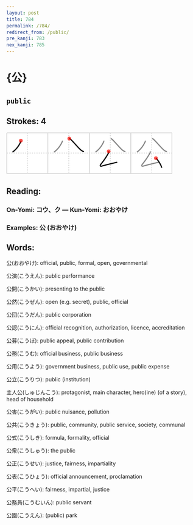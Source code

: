 ```yaml
---
layout: post
title: 784
permalink: /784/
redirect_from: /public/
pre_kanji: 783
nex_kanji: 785
---
```


# {公}

## `public`

## Strokes: 4

<div class="stroke"><img src="../images/E585AC.png" /></div>

## Reading:

### On-Yomi: コウ、ク &mdash; Kun-Yomi: おおやけ

### Examples: 公 (おおやけ)

## Words:

公(おおやけ): official, public, formal, open, governmental

公演(こうえん): public performance

公開(こうかい): presenting to the public

公然(こうぜん): open (e.g. secret), public, official

公団(こうだん): public corporation

公認(こうにん): official recognition, authorization, licence, accreditation

公募(こうぼ): public appeal, public contribution

公務(こうむ): official business, public business

公用(こうよう): government business, public use, public expense

公立(こうりつ): public (institution)

主人公(しゅじんこう): protagonist, main character, hero(ine) (of a story), head of household

公害(こうがい): public nuisance, pollution

公共(こうきょう): public, community, public service, society, communal

公式(こうしき): formula, formality, official

公衆(こうしゅう): the public

公正(こうせい): justice, fairness, impartiality

公表(こうひょう): official announcement, proclamation

公平(こうへい): fairness, impartial, justice

公務員(こうむいん): public servant

公園(こうえん): (public) park
